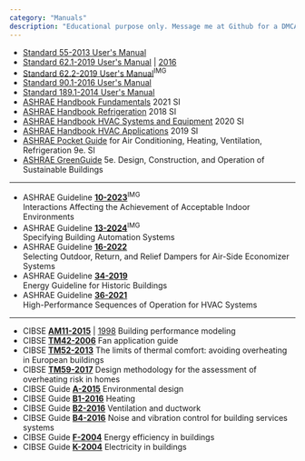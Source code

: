 ```yaml
---
category: "Manuals"
description: "Educational purpose only. Message me at Github for a DMCA take down request."
---
```


- [Standard 55-2013 User's Manual](https://drive.google.com/file/d/1yM9rAonCcTIXfdjrugFPjfWRYKydxGBI/view?usp=drive_link)
- [Standard 62.1-2019 User's Manual](https://drive.google.com/file/d/1Cho0cwcm4Al2oI1Xkp4pxCuQc4VvAMfZ/view?usp=drive_link) | [2016](https://drive.google.com/file/d/1wD_qUPTDFipO8yOsOp9B2e6c7ha2Qj2D/view?usp=drive_link)
- [Standard 62.2-2019 User's Manual](https://drive.google.com/file/d/1626Vjwn9XFr1Y4C7UNuNNI1dqhyYfRpk/view?usp=drive_link)<sup>IMG</sup>
- [Standard 90.1-2016 User's Manual](https://drive.google.com/file/d/1NPRQ8T2tksA315VMTupgm9gsXVwVl7Zu/view?usp=drive_link)
- [Standard 189.1-2014 User's Manual](https://drive.google.com/file/d/1OBipBbROMdwAeszzOPNIQyyisvrzifsc/view?usp=drive_link)
- [ASHRAE Handbook Fundamentals](https://drive.google.com/file/d/17srQUDBHh_DWZkQjWLsLtiVmxdAgaMhw/view?usp=drive_link) 2021 SI  
- [ASHRAE Handbook Refrigeration](https://drive.google.com/file/d/1mPa4ACci_-JEvdggBD8OWEIkKLvsrnwI/view?usp=drive_link) 2018 SI
- [ASHRAE Handbook HVAC Systems and Equipment](https://drive.google.com/file/d/1gO0d86pt2huBWG45AtfDXRI9Xir7Buzk/view?usp=drive_link) 2020 SI
- [ASHRAE Handbook HVAC Applications](https://drive.google.com/file/d/1vhLAB_hzchmX1xi7j9Uqm5Oj9GONKK3_/view?usp=drive_link) 2019 SI  
- [ASHRAE Pocket Guide](https://drive.google.com/file/d/1fgtdkrJEdUA7dSSwJLQPlbOBh0xMgfXz/view?usp=drive_link) for Air Conditioning, Heating, Ventilation, Refrigeration 9e. SI
- [ASHRAE GreenGuide](https://drive.google.com/file/d/1WhRd2oRfDg-O8AxZSHkN74lTpdtRXXtP/view?usp=drive_link) 5e. Design, Construction, and Operation of Sustainable Buildings

------

- ASHRAE Guideline [**10-2023**](https://drive.google.com/file/d/1bBHUyVLvfIYrwfFg0Vy5b-lZ5oS45IU4/view?usp=drive_link)<sup>IMG</sup>  
  Interactions Affecting the Achievement of Acceptable Indoor Environments
- ASHRAE Guideline [**13-2024**](https://drive.google.com/file/d/1ueo9x6QquxGJFADIYlVzd8MHbtPnHj81/view?usp=drive_link)<sup>IMG</sup>  
  Specifying Building Automation Systems
- ASHRAE Guideline [**16-2022**](https://drive.google.com/file/d/1AqboPsWhjrm8hnQtE-KxEiCGIJbZMDJK/view?usp=drive_link)  
  Selecting Outdoor, Return, and Relief Dampers for Air-Side Economizer Systems
- ASHRAE Guideline [**34-2019**](https://drive.google.com/file/d/1lH6rgESVN_rmBrLQOIOhRp8zUXOtIlym/view?usp=drive_link)  
  Energy Guideline for Historic Buildings
- ASHRAE Guideline [**36-2021**](https://drive.google.com/file/d/1xGsj7Cz-GTaP7S7w3yg0lgRB9PhHcWOB/view?usp=drive_link)  
  High-Performance Sequences of Operation for HVAC Systems

------

- CIBSE [**AM11-2015**](https://drive.google.com/file/d/1Cf8r4uOxjyt9FJl6XLb1kPNHJDOsCbdS/view?usp=drive_link) | [1998](https://drive.google.com/file/d/18HLRnpf98YSHeK6Qm1kowqMeLGpu-Y8N/view?usp=drive_link) Building performance modeling
- CIBSE [**TM42-2006**](https://drive.google.com/file/d/1X3-OSYNlJ00gcWtigrXzKyvxy4yddswe/view?usp=drive_link) Fan application guide
- CIBSE [**TM52-2013**](https://drive.google.com/file/d/1h_Jiey42qhJX4rzTJXWXDL-zU2V2JL8_/view?usp=drive_link) The limits of thermal comfort: avoiding overheating in European buildings
- CIBSE [**TM59-2017**](https://drive.google.com/file/d/1u1WsEXejHklZqwdzqcJe7RyZoPVi7HMx/view?usp=drive_link) Design methodology for the assessment of overheating risk in homes
- CIBSE Guide [**A-2015**](https://drive.google.com/file/d/1vY0LHLlY_ofbq1_Q0eQTGuFqaPdkVL9z/view?usp=drive_link) Environmental design
- CIBSE Guide [**B1-2016**](https://drive.google.com/file/d/1Lp9z_S-vYzUkRiAWDp9Dfq9lxhjFYW1n/view?usp=drive_link) Heating
- CIBSE Guide [**B2-2016**](https://drive.google.com/file/d/1bB1D9XHxbhBh3p0wN6cOYUhP1MD09udT/view?usp=drive_link) Ventilation and ductwork
- CIBSE Guide [**B4-2016**](https://drive.google.com/file/d/1LcZC0Oos31-oEpj83jIyTvUo4Kkmq6ue/view?usp=drive_link) Noise and vibration control for building services systems
- CIBSE Guide [**F-2004**](https://drive.google.com/file/d/1qeyscPl1EYi2nLCPagsTGyUcSKySGdC0/view?usp=drive_link) Energy efficiency in buildings
- CIBSE Guide [**K-2004**](https://drive.google.com/file/d/1-1pdnJXCM81HJ9IXQ-N0wyz3vnacdei2/view?usp=drive_link) Electricity in buildings
